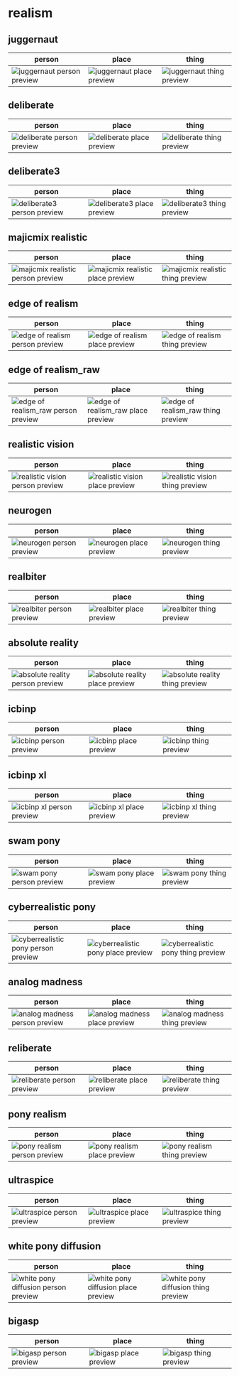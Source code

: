 # realism

## juggernaut
| person | place | thing |
| --- | --- | --- |
| ![juggernaut person preview](/images/juggernaut_person.webp?raw=true) | ![juggernaut place preview](/images/juggernaut_place.webp?raw=true) | ![juggernaut thing preview](/images/juggernaut_thing.webp?raw=true) |

## deliberate
| person | place | thing |
| --- | --- | --- |
| ![deliberate person preview](/images/deliberate_person.webp?raw=true) | ![deliberate place preview](/images/deliberate_place.webp?raw=true) | ![deliberate thing preview](/images/deliberate_thing.webp?raw=true) |

## deliberate3
| person | place | thing |
| --- | --- | --- |
| ![deliberate3 person preview](/images/deliberate3_person.webp?raw=true) | ![deliberate3 place preview](/images/deliberate3_place.webp?raw=true) | ![deliberate3 thing preview](/images/deliberate3_thing.webp?raw=true) |

## majicmix realistic
| person | place | thing |
| --- | --- | --- |
| ![majicmix realistic person preview](/images/majicmix_realistic_person.webp?raw=true) | ![majicmix realistic place preview](/images/majicmix_realistic_place.webp?raw=true) | ![majicmix realistic thing preview](/images/majicmix_realistic_thing.webp?raw=true) |

## edge of realism
| person | place | thing |
| --- | --- | --- |
| ![edge of realism person preview](/images/edge_of_realism_person.webp?raw=true) | ![edge of realism place preview](/images/edge_of_realism_place.webp?raw=true) | ![edge of realism thing preview](/images/edge_of_realism_thing.webp?raw=true) |

## edge of realism_raw
| person | place | thing |
| --- | --- | --- |
| ![edge of realism_raw person preview](/images/edge_of_realism_raw_person.webp?raw=true) | ![edge of realism_raw place preview](/images/edge_of_realism_raw_place.webp?raw=true) | ![edge of realism_raw thing preview](/images/edge_of_realism_raw_thing.webp?raw=true) |

## realistic vision
| person | place | thing |
| --- | --- | --- |
| ![realistic vision person preview](/images/realistic_vision_person.webp?raw=true) | ![realistic vision place preview](/images/realistic_vision_place.webp?raw=true) | ![realistic vision thing preview](/images/realistic_vision_thing.webp?raw=true) |

## neurogen
| person | place | thing |
| --- | --- | --- |
| ![neurogen person preview](/images/neurogen_person.webp?raw=true) | ![neurogen place preview](/images/neurogen_place.webp?raw=true) | ![neurogen thing preview](/images/neurogen_thing.webp?raw=true) |

## realbiter
| person | place | thing |
| --- | --- | --- |
| ![realbiter person preview](/images/realbiter_person.webp?raw=true) | ![realbiter place preview](/images/realbiter_place.webp?raw=true) | ![realbiter thing preview](/images/realbiter_thing.webp?raw=true) |

## absolute reality
| person | place | thing |
| --- | --- | --- |
| ![absolute reality person preview](/images/absolute_reality_person.webp?raw=true) | ![absolute reality place preview](/images/absolute_reality_place.webp?raw=true) | ![absolute reality thing preview](/images/absolute_reality_thing.webp?raw=true) |

## icbinp
| person | place | thing |
| --- | --- | --- |
| ![icbinp person preview](/images/icbinp_person.webp?raw=true) | ![icbinp place preview](/images/icbinp_place.webp?raw=true) | ![icbinp thing preview](/images/icbinp_thing.webp?raw=true) |

## icbinp xl
| person | place | thing |
| --- | --- | --- |
| ![icbinp xl person preview](/images/icbinp_xl_person.webp?raw=true) | ![icbinp xl place preview](/images/icbinp_xl_place.webp?raw=true) | ![icbinp xl thing preview](/images/icbinp_xl_thing.webp?raw=true) |

## swam pony
| person | place | thing |
| --- | --- | --- |
| ![swam pony person preview](/images/swam_pony_person.webp?raw=true) | ![swam pony place preview](/images/swam_pony_place.webp?raw=true) | ![swam pony thing preview](/images/swam_pony_thing.webp?raw=true) |

## cyberrealistic pony
| person | place | thing |
| --- | --- | --- |
| ![cyberrealistic pony person preview](/images/cyberrealistic_pony_person.webp?raw=true) | ![cyberrealistic pony place preview](/images/cyberrealistic_pony_place.webp?raw=true) | ![cyberrealistic pony thing preview](/images/cyberrealistic_pony_thing.webp?raw=true) |

## analog madness
| person | place | thing |
| --- | --- | --- |
| ![analog madness person preview](/images/analog_madness_person.webp?raw=true) | ![analog madness place preview](/images/analog_madness_place.webp?raw=true) | ![analog madness thing preview](/images/analog_madness_thing.webp?raw=true) |

## reliberate
| person | place | thing |
| --- | --- | --- |
| ![reliberate person preview](/images/reliberate_person.webp?raw=true) | ![reliberate place preview](/images/reliberate_place.webp?raw=true) | ![reliberate thing preview](/images/reliberate_thing.webp?raw=true) |

## pony realism
| person | place | thing |
| --- | --- | --- |
| ![pony realism person preview](/images/pony_realism_person.webp?raw=true) | ![pony realism place preview](/images/pony_realism_place.webp?raw=true) | ![pony realism thing preview](/images/pony_realism_thing.webp?raw=true) |

## ultraspice
| person | place | thing |
| --- | --- | --- |
| ![ultraspice person preview](/images/ultraspice_person.webp?raw=true) | ![ultraspice place preview](/images/ultraspice_place.webp?raw=true) | ![ultraspice thing preview](/images/ultraspice_thing.webp?raw=true) |

## white pony diffusion
| person | place | thing |
| --- | --- | --- |
| ![white pony diffusion person preview](/images/white_pony_diffusion_person.webp?raw=true) | ![white pony diffusion place preview](/images/white_pony_diffusion_place.webp?raw=true) | ![white pony diffusion thing preview](/images/white_pony_diffusion_thing.webp?raw=true) |

## bigasp
| person | place | thing |
| --- | --- | --- |
| ![bigasp person preview](/images/bigasp_person.webp?raw=true) | ![bigasp place preview](/images/bigasp_place.webp?raw=true) | ![bigasp thing preview](/images/bigasp_thing.webp?raw=true) |

